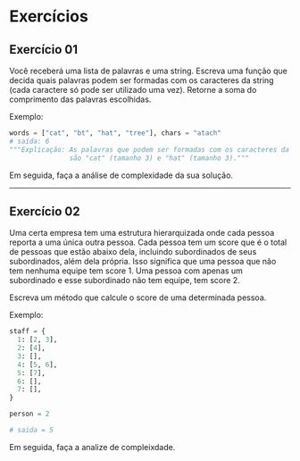 # Exercícios 

## Exercício 01
Você receberá uma lista de palavras e uma string. Escreva uma função que decida quais palavras podem ser formadas com os caracteres da string (cada caractere só pode ser utilizado uma vez). Retorne a soma do comprimento das palavras escolhidas.

Exemplo:

```python
words = ["cat", "bt", "hat", "tree"], chars = "atach"
# saída: 6
"""Explicação: As palavras que podem ser formadas com os caracteres da string
               são "cat" (tamanho 3) e "hat" (tamanho 3)."""
```

Em seguida, faça a análise de complexidade da sua solução.

---
## Exercício 02
Uma certa empresa tem uma estrutura hierarquizada onde cada pessoa reporta a uma única outra pessoa. Cada pessoa tem um score que é o total de pessoas que estão abaixo dela, incluindo subordinados de seus subordinados, além dela própria. Isso significa que uma pessoa que não tem nenhuma equipe tem score 1. Uma pessoa com apenas um subordinado e esse subordinado não tem equipe, tem score 2.

Escreva um método que calcule o score de uma determinada pessoa.

Exemplo:
```python
staff = {
  1: [2, 3],
  2: [4],
  3: [],
  4: [5, 6],
  5: [7],
  6: [],
  7: [],
}

person = 2

# saida = 5
```

Em seguida, faça a analize de compleixdade.
